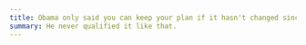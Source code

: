 ```yaml
---
title: Obama only said you can keep your plan if it hasn't changed since the ACA passed
summary: He never qualified it like that.
---
```

